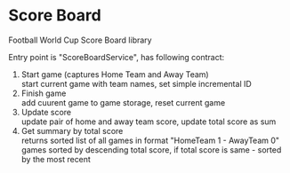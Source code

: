 # Score Board
Football World Cup Score Board library

Entry point is "ScoreBoardService", has following contract:  
1) Start game (captures Home Team and Away Team)  
start current game with team names, set simple incremental ID
2) Finish game  
 add cuurent game to game storage, reset current game  
3) Update score  
update pair of home and away team score, update total score as sum  
4) Get summary by total score  
returns sorted list of all games in format "HomeTeam 1 - AwayTeam 0"  
games sorted by descending total score, if total score is same - sorted by the most recent


   
